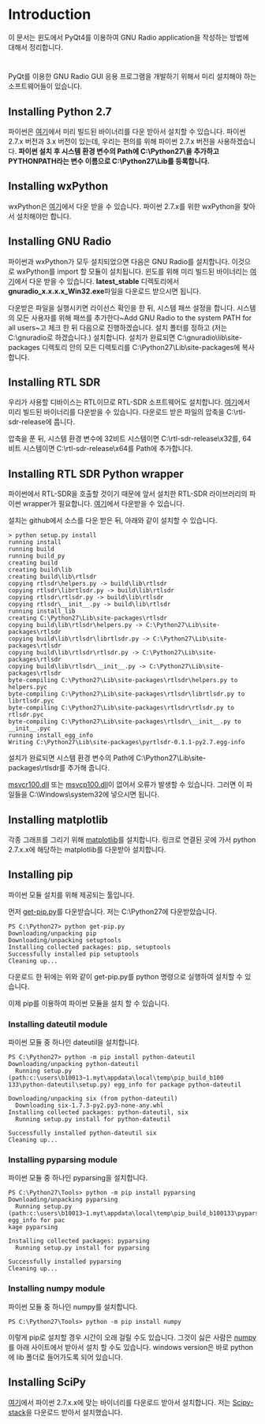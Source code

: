 # <a name="introduction"><a>Introduction

이 문서는 윈도에서 PyQt4를 이용하여 GNU Radio application을 작성하는 방법에 대해서 정리합니다.

# <a name="dependancy"></a>

PyQt를 이용한 GNU Radio GUI 응용 프로그램을 개발하기 위해서 미리 설치해야 하는 소프트웨어들이 있습니다.

## <a name="installing-python27"></a>Installing Python 2.7

파이썬은 [여기](https://www.python.org/downloads/)에서 미리 빌드된 바이너리를 다운 받아서 설치할 수 있습니다. 파이썬 2.7.x 버전과 3.x 버전이 있는데, 우리는 편의를 위해 파이썬 2.7.x 버전을 사용하겠습니다. **파이썬 설치 후 시스템 환경 변수의 Path에 C\:\\Python27\\을 추가하고 PYTHONPATH라는 변수 이름으로 C\:\\Python27\\Lib를 등록합니다.**

## <a name="installing-wxpython"></a>Installing wxPython

wxPython은 [여기](http://wxpython.org/download.php#msw)에서 다운 받을 수 있습니다. 파이썬 2.7.x를 위한 wxPython을 찾아서 설치해야만 합니다.

## <a name="installing-gnu-radio"></a>Installing GNU Radio

파이썬과 wxPython가 모두 설치되었으면 다음은 GNU Radio를 설치합니다. 이것으로 wxPython를 import 할 모듈이 설치됩니다. 윈도를 위해 미리 빌드된 바이너리는 [여기](http://files.ettus.com/binaries/gnuradio/)에서 다운 받을 수 있습니다. **latest_stable** 디렉토리에서 **gnuradio\_x.x.x.x\_Win32.exe**파일을 다운로드 받으시면 됩니다.

다운받은 파일을 실행시키면 라이선스 확인을 한 뒤, 시스템 패쓰 설정을 합니다. 시스템의 모든 사용자를 위해 패쓰를 추가한다~Add GNU Radio to the system PATH for all users~고 체크 한 뒤 다음으로 진행하겠습니다. 설치 폴터를 정하고 \(저는 C:\\gnuradio로 하겠습니다.\) 설치합니다. 설치가 완료되면 C\:\\gnuradio\\lib\\site-packages 디렉토리 안의 모든 디렉토리를 C\:\\Python27\\Lib\\site-packages에 복사합니다.

## <a name="installing-rtl-sdr"></a>Installing RTL SDR

우리가 사용할 디바이스는 RTL이므로 RTL-SDR 소프트웨어도 설치합니다. [여기](http://sdr.osmocom.org/trac/attachment/wiki/rtl-sdr/RelWithDebInfo.zip)에서 미리 빌드된 바이너리를 다운받을 수 있습니다.
다운로드 받은 파일의 압축을 C\:\\rtl-sdr-release에 풉니다. 

압축을 푼 뒤, 시스템 환경 변수에 32비트 시스템이면 C\:\\rtl-sdr-release\\x32를, 64비트 시스템이면 C\:\\rtl-sdr-release\\x64를 Path에 추가합니다.

## <a name="installing-rtl-sdr-py-wrapper">Installing RTL SDR Python wrapper

파이썬에서 RTL-SDR을 호출할 것이기 때문에 앞서 설치한 RTL-SDR 라이브러리의 파이썬 wrapper가 필요합니다. [여기](https://github.com/roger-/pyrtlsdr)에서 다운받을 수 있습니다.

설치는 github에서 소스를 다운 받은 뒤, 아래와 같이 설치할 수 있습니다.

    > python setup.py install
	running install
	running build
	running build_py
	creating build
	creating build\lib
	creating build\lib\rtlsdr
	copying rtlsdr\helpers.py -> build\lib\rtlsdr
	copying rtlsdr\librtlsdr.py -> build\lib\rtlsdr
	copying rtlsdr\rtlsdr.py -> build\lib\rtlsdr
	copying rtlsdr\__init__.py -> build\lib\rtlsdr
	running install_lib
	creating C:\Python27\Lib\site-packages\rtlsdr
	copying build\lib\rtlsdr\helpers.py -> C:\Python27\Lib\site-packages\rtlsdr
	copying build\lib\rtlsdr\librtlsdr.py -> C:\Python27\Lib\site-packages\rtlsdr
	copying build\lib\rtlsdr\rtlsdr.py -> C:\Python27\Lib\site-packages\rtlsdr
	copying build\lib\rtlsdr\__init__.py -> C:\Python27\Lib\site-packages\rtlsdr
	byte-compiling C:\Python27\Lib\site-packages\rtlsdr\helpers.py to helpers.pyc
	byte-compiling C:\Python27\Lib\site-packages\rtlsdr\librtlsdr.py to librtlsdr.pyc
	byte-compiling C:\Python27\Lib\site-packages\rtlsdr\rtlsdr.py to rtlsdr.pyc
	byte-compiling C:\Python27\Lib\site-packages\rtlsdr\__init__.py to __init__.pyc
	running install_egg_info
	Writing C:\Python27\Lib\site-packages\pyrtlsdr-0.1.1-py2.7.egg-info

설치가 완료되면 시스템 환경 변수의 Path에 C\:\\Python27\\Lib\\site-packages\\rtlsdr를 추가해 줍니다.

[msvcr100.dll](http://ksrin.tistory.com/attachment/cfile25.uf@1555A348505DE9A82A51AB.dll) 또는 [msvcp100.dll](http://ksrin.tistory.com/attachment/cfile22.uf@206C5248505DE9AB0F3148.dll)이 없어서 오류가 발생할 수 있습니다. 그러면 이 파일들을 C\:\\Windows\\system32에 넣으시면 됩니다.

## <a name="installing-matplotlib"></a>Installing matplotlib
각종 그래프를 그리기 위해 [matplotlib](http://matplotlib.org/downloads.html)를 설치합니다. 링크로 연결된 곳에 가서 python 2.7.x.x에 해당하는 matplotlib를 다운받아 설치합니다.

## <a name="installing-pip"></a>Installing pip
파이썬 모듈 설치를 위해 제공되는 툴입니다. 

먼저 [get-pip.py](https://bootstrap.pypa.io/get-pip.py)를 다운받습니다. 저는 C\:\\Python27에 다운받았습니다.

	PS C:\Python27> python get-pip.py
	Downloading/unpacking pip
	Downloading/unpacking setuptools
	Installing collected packages: pip, setuptools
	Successfully installed pip setuptools
	Cleaning up...

다운로드 한 뒤에는 위와 같이 get-pip.py를 python 명령으로 실행하여 설치할 수 있습니다.

이제 pip를 이용하여 파이썬 모듈을 설치 할 수 있습니다.

### <a name="installing-dateutil-module"></a> Installing dateutil module

파이썬 모듈 중 하나인 dateutil을 설치합니다.

	PS C:\Python27> python -m pip install python-dateutil
	Downloading/unpacking python-dateutil
	  Running setup.py (path:c:\users\b10013~1.myt\appdata\local\temp\pip_build_b100
	133\python-dateutil\setup.py) egg_info for package python-dateutil

	Downloading/unpacking six (from python-dateutil)
	  Downloading six-1.7.3-py2.py3-none-any.whl
	Installing collected packages: python-dateutil, six
	  Running setup.py install for python-dateutil

	Successfully installed python-dateutil six
	Cleaning up...

### <a name="installing-pyparsing-module"></a>Installing pyparsing module

파이썬 모듈 중 하나인 pyparsing을 설치합니다.

	PS C:\Python27\Tools> python -m pip install pyparsing
	Downloading/unpacking pyparsing
	  Running setup.py (path:c:\users\b10013~1.myt\appdata\local\temp\pip_build_b100133\pyparsing\setup.py) egg_info for pac
	kage pyparsing

	Installing collected packages: pyparsing
	  Running setup.py install for pyparsing

	Successfully installed pyparsing
	Cleaning up...

### <a name="installing-numpy-module"></a>Installing numpy module

파이썬 모듈 중 하나인 numpy를 설치합니다.

    PS C:\Python27\Tools> python -m pip install numpy

이렇게 pip로 설치할 경우 시간이 오래 걸릴 수도 있습니다. 그것이 싫은 사람은 [numpy](http://sourceforge.net/projects/numpy/files/NumPy)를 아래 사이트에서 받아서 설치 할 수도 있습니다. windows version은 바로 python에 lib 폴더로 들어가도록 되어 있습니다.

## <a name="installing-scipy"></a>Installing SciPy

[여기](http://www.lfd.uci.edu/~gohlke/pythonlibs/#scipy)에서 파이썬 2.7.x.x에 맞는 바이너리를 다운로드 받아서 설치합니다. 저는 [Scipy-stack](http://www.lfd.uci.edu/~gohlke/pythonlibs/#scipy-stack)을 다운로드 받아서 설치했습니다.
